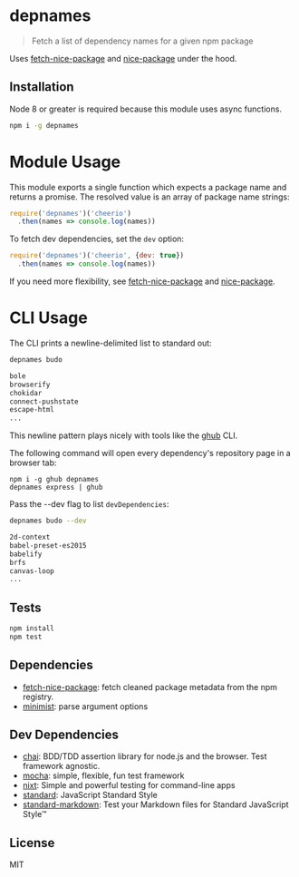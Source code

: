 # depnames 

> Fetch a list of dependency names for a given npm package

Uses [fetch-nice-package] and [nice-package] under the hood.

## Installation

Node 8 or greater is required because this module uses async functions. 

```sh
npm i -g depnames
```

# Module Usage

This module exports a single function which expects a package name and returns a 
promise. The resolved value is an array of package name strings:

```js
require('depnames')('cheerio')
  .then(names => console.log(names))
```

To fetch dev dependencies, set the `dev` option:

```js
require('depnames')('cheerio', {dev: true})
  .then(names => console.log(names))
```

If you need more flexibility, see
[fetch-nice-package] and [nice-package].

# CLI Usage

The CLI prints a newline-delimited list to standard out:

```sh
depnames budo

bole
browserify
chokidar
connect-pushstate
escape-html
...
```

This newline pattern plays nicely with tools like the [ghub] CLI. 

The following command will open every dependency's repository page 
in a browser tab:

```
npm i -g ghub depnames
depnames express | ghub
```

Pass the --dev flag to list `devDependencies`:

```sh
depnames budo --dev

2d-context
babel-preset-es2015
babelify
brfs
canvas-loop
...
```

## Tests

```sh
npm install
npm test
```

## Dependencies

- [fetch-nice-package](): fetch cleaned package metadata from the npm registry.
- [minimist](https://github.com/substack/minimist): parse argument options

## Dev Dependencies

- [chai](https://github.com/chaijs/chai): BDD/TDD assertion library for node.js and the browser. Test framework agnostic.
- [mocha](https://github.com/mochajs/mocha): simple, flexible, fun test framework
- [nixt](https://github.com/vesln/nixt): Simple and powerful testing for command-line apps
- [standard](https://github.com/standard/standard): JavaScript Standard Style
- [standard-markdown](): Test your Markdown files for Standard JavaScript Style™


## License

MIT

[fetch-nice-package]: http://ghub.io/fetch-nice-package
[nice-package]: https://github.com/nice-registry/nice-package/blob/master/README.md#convenience-methods
[ghub]: https://github.com/nice-registry/ghub.io#cli-usage